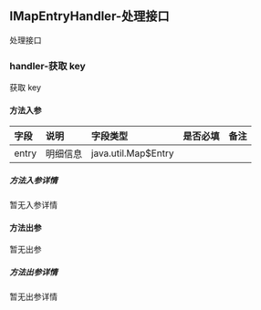 ## IMapEntryHandler-处理接口

处理接口

### handler-获取 key

获取 key

#### 方法入参

| 字段 | 说明 | 字段类型 | 是否必填 | 备注 |
|:---|:---|:---|:---|:----|
| entry | 明细信息 | java.util.Map$Entry |  |  |

##### 方法入参详情

暂无入参详情

#### 方法出参

暂无出参

##### 方法出参详情

暂无出参详情




